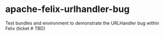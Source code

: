 apache-felix-urlhandler-bug
===========================

Test bundles and environment to demonstrate the URLHandler bug within Felix (ticket # TBD)
